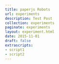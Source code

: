 ```yaml
---
title: paperjs Robots
url: experiments
description: Test Post
collection: experiments
paginate: experiments
layout: experiment.html
date: 2015-11-01
draft: false
extrascripts:
- script1
- script2
---
```

